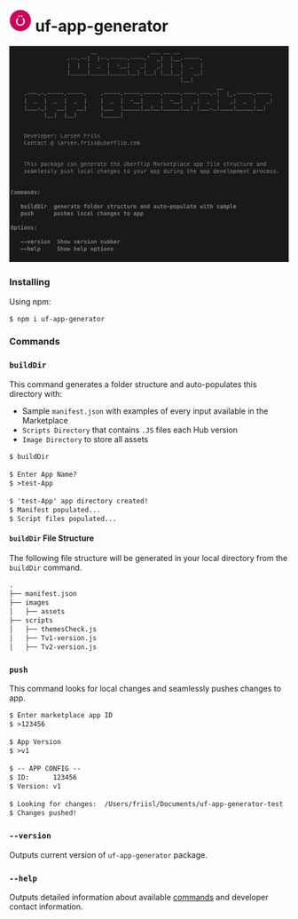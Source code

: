 # <img src="https://github.com/uberflip-partners/uf-app-generator/blob/master/images/logo.png" height="40"> uf-app-generator

<img src="https://github.com/uberflip-partners/uf-app-generator/blob/master/images/uf-app-generator.png">

### Installing

Using npm:
```
$ npm i uf-app-generator
```

### Commands

### `buildDir`

This command generates a folder structure and auto-populates this directory with:
- Sample `manifest.json` with examples of every input available in the Marketplace
- `Scripts Directory` that contains `.JS` files each Hub version
- `Image Directory` to store all assets

```
$ buildDir

$ Enter App Name?
$ >test-App

$ 'test-App' app directory created!
$ Manifest populated...
$ Script files populated...
```

#### `buildDir` File Structure

The following file structure will be generated in your local directory from the `buildDir` command.

```
.
├── manifest.json
├── images
│   ├── assets
├── scripts
│   ├── themesCheck.js
│   ├── Tv1-version.js
│   ├── Tv2-version.js
```

### `push`

This command looks for local changes and seamlessly pushes changes to app.

```
$ Enter marketplace app ID
$ >123456

$ App Version
$ >v1

$ -- APP CONFIG --
$ ID:      123456
$ Version: v1

$ Looking for changes:  /Users/friisl/Documents/uf-app-generator-test
$ Changes pushed!
```

### `--version`

Outputs current version of `uf-app-generator` package.

### `--help`

Outputs detailed information about available [commands](#commands) and developer contact information.
